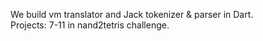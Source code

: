 We build vm translator and Jack tokenizer & parser in Dart.</br>
Projects: 7-11 in nand2tetris challenge.
